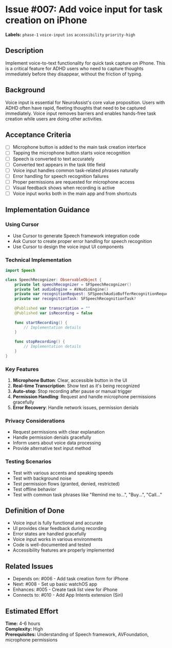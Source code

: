 # Issue #007: Add voice input for task creation on iPhone

**Labels:** `phase-1` `voice-input` `ios` `accessibility` `priority-high`

## Description

Implement voice-to-text functionality for quick task capture on iPhone. This is a critical feature for ADHD users who need to capture thoughts immediately before they disappear, without the friction of typing.

## Background

Voice input is essential for NeuroAssist's core value proposition. Users with ADHD often have rapid, fleeting thoughts that need to be captured immediately. Voice input removes barriers and enables hands-free task creation while users are doing other activities.

## Acceptance Criteria

- [ ] Microphone button is added to the main task creation interface
- [ ] Tapping the microphone button starts voice recognition
- [ ] Speech is converted to text accurately
- [ ] Converted text appears in the task title field
- [ ] Voice input handles common task-related phrases naturally
- [ ] Error handling for speech recognition failures
- [ ] Proper permissions are requested for microphone access
- [ ] Visual feedback shows when recording is active
- [ ] Voice input works both in the main app and from shortcuts

## Implementation Guidance

### Using Cursor
- Use Cursor to generate Speech framework integration code
- Ask Cursor to create proper error handling for speech recognition
- Use Cursor to design the voice input UI components

### Technical Implementation
```swift
import Speech

class SpeechRecognizer: ObservableObject {
    private let speechRecognizer = SFSpeechRecognizer()
    private let audioEngine = AVAudioEngine()
    private var recognitionRequest: SFSpeechAudioBufferRecognitionRequest?
    private var recognitionTask: SFSpeechRecognitionTask?
    
    @Published var transcription = ""
    @Published var isRecording = false
    
    func startRecording() {
        // Implementation details
    }
    
    func stopRecording() {
        // Implementation details
    }
}
```

### Key Features
1. **Microphone Button**: Clear, accessible button in the UI
2. **Real-time Transcription**: Show text as it's being recognized
3. **Auto-stop**: Stop recording after pause or manual trigger
4. **Permission Handling**: Request and handle microphone permissions gracefully
5. **Error Recovery**: Handle network issues, permission denials

### Privacy Considerations
- Request permissions with clear explanation
- Handle permission denials gracefully
- Inform users about voice data processing
- Provide alternative text input method

### Testing Scenarios
- Test with various accents and speaking speeds
- Test with background noise
- Test permission flows (granted, denied, restricted)
- Test offline behavior
- Test with common task phrases like "Remind me to...", "Buy...", "Call..."

## Definition of Done

- Voice input is fully functional and accurate
- UI provides clear feedback during recording
- Error states are handled gracefully
- Voice input works in various environments
- Code is well-documented and tested
- Accessibility features are properly implemented

## Related Issues

- Depends on: #006 - Add task creation form for iPhone
- Next: #008 - Set up basic watchOS app
- Enhances: #005 - Create task list view for iPhone
- Connects to: #010 - Add App Intents extension (Siri)

## Estimated Effort

**Time:** 4-6 hours  
**Complexity:** High  
**Prerequisites:** Understanding of Speech framework, AVFoundation, microphone permissions 